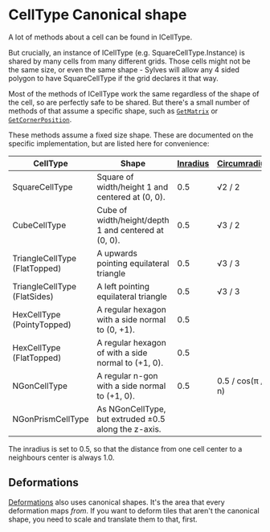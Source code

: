 # CellType Canonical shape

A lot of methods about a cell can be found in ICellType.

But crucially, an instance of ICellType (e.g. SquareCellType.Instance) is shared by many cells from many different grids. Those cells might not be the same size, or even the same shape - Sylves will allow any 4 sided polygon to have SquareCellType if the grid declares it that way.

Most of the methods of ICellType work the same regardless of the shape of the cell, so are perfectly safe to be shared. But there's a small number of methods of that assume a specific shape, such as [`GetMatrix`](xref:Sylves.ICellType.GetMatrix(Sylves.CellRotation)) or [`GetCornerPosition`](xref:Sylves.ICellType.GetCornerPosition(Sylves.CellCorner)).

These methods assume a fixed size shape. These are documented on the specific implementation, but are listed here for convenience:

|CellType|Shape|[Inradius](https://mathworld.wolfram.com/Inradius.html)|[Circumradius](https://mathworld.wolfram.com/Circumradius.html)|
|--------|-----|-------------------------------------------------------|---------------------------------------------------------------|
|SquareCellType|Square of width/height 1 and centered at (0, 0).|0.5|√2 / 2
|CubeCellType|Cube of width/height/depth 1 and centered at (0, 0).|0.5|√3 / 2
|TriangleCellType (FlatTopped)|A upwards pointing equilateral triangle|0.5|√3 / 3
|TriangleCellType (FlatSides)|A left pointing equilateral triangle|0.5|√3 / 3
|HexCellType (PointyTopped)|A regular hexagon with a side normal to (0, +1).|0.5|
|HexCellType (FlatTopped)|A regular hexagon of with a side normal to (+1, 0).|0.5|
|NGonCellType|A regular n-gon with a side normal to (+1, 0).|0.5| 0.5 / cos(π / n)|
|NGonPrismCellType|As NGonCellType, but extruded ±0.5 along the z-axis.|

The inradius is set to 0.5, so that the distance from one cell center to a neighbours center is always 1.0.


## Deformations

[Deformations](shape.md#deformation) also uses canonical shapes. It's the area that every deformation maps *from*. If you want to deform tiles that aren't the canonical shape, you need to scale and translate them to that, first.